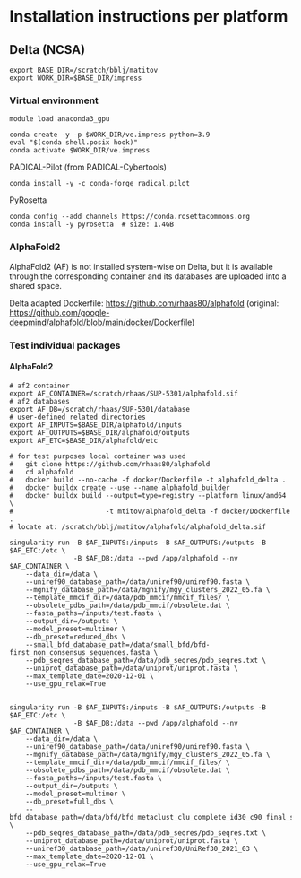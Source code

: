 # Installation instructions per platform

## Delta (NCSA)

```shell
export BASE_DIR=/scratch/bblj/matitov
export WORK_DIR=$BASE_DIR/impress
```

### Virtual environment

```shell
module load anaconda3_gpu

conda create -y -p $WORK_DIR/ve.impress python=3.9
eval "$(conda shell.posix hook)"
conda activate $WORK_DIR/ve.impress
```

RADICAL-Pilot (from RADICAL-Cybertools)
```shell
conda install -y -c conda-forge radical.pilot
```

PyRosetta
```shell
conda config --add channels https://conda.rosettacommons.org
conda install -y pyrosetta  # size: 1.4GB
```

### AlphaFold2

AlphaFold2 (AF) is not installed system-wise on Delta, but it is available 
through the corresponding container and its databases are uploaded into a 
shared space.

Delta adapted Dockerfile:
https://github.com/rhaas80/alphafold
(original: https://github.com/google-deepmind/alphafold/blob/main/docker/Dockerfile)

### Test individual packages

#### AlphaFold2

```shell
# af2 container
export AF_CONTAINER=/scratch/rhaas/SUP-5301/alphafold.sif
# af2 databases
export AF_DB=/scratch/rhaas/SUP-5301/database
# user-defined related directories
export AF_INPUTS=$BASE_DIR/alphafold/inputs
export AF_OUTPUTS=$BASE_DIR/alphafold/outputs
export AF_ETC=$BASE_DIR/alphafold/etc

# for test purposes local container was used
#   git clone https://github.com/rhaas80/alphafold
#   cd alphafold
#   docker build --no-cache -f docker/Dockerfile -t alphafold_delta .
#   docker buildx create --use --name alphafold_builder
#   docker buildx build --output=type=registry --platform linux/amd64 \
#                       -t mtitov/alphafold_delta -f docker/Dockerfile .
# locate at: /scratch/bblj/matitov/alphafold/alphafold_delta.sif

singularity run -B $AF_INPUTS:/inputs -B $AF_OUTPUTS:/outputs -B $AF_ETC:/etc \
                -B $AF_DB:/data --pwd /app/alphafold --nv $AF_CONTAINER \
    --data_dir=/data \
    --uniref90_database_path=/data/uniref90/uniref90.fasta \
    --mgnify_database_path=/data/mgnify/mgy_clusters_2022_05.fa \
    --template_mmcif_dir=/data/pdb_mmcif/mmcif_files/ \
    --obsolete_pdbs_path=/data/pdb_mmcif/obsolete.dat \
    --fasta_paths=/inputs/test.fasta \
    --output_dir=/outputs \
    --model_preset=multimer \
    --db_preset=reduced_dbs \
    --small_bfd_database_path=/data/small_bfd/bfd-first_non_consensus_sequences.fasta \
    --pdb_seqres_database_path=/data/pdb_seqres/pdb_seqres.txt \
    --uniprot_database_path=/data/uniprot/uniprot.fasta \
    --max_template_date=2020-12-01 \
    --use_gpu_relax=True


singularity run -B $AF_INPUTS:/inputs -B $AF_OUTPUTS:/outputs -B $AF_ETC:/etc \
                -B $AF_DB:/data --pwd /app/alphafold --nv $AF_CONTAINER \
    --data_dir=/data \
    --uniref90_database_path=/data/uniref90/uniref90.fasta \
    --mgnify_database_path=/data/mgnify/mgy_clusters_2022_05.fa \
    --template_mmcif_dir=/data/pdb_mmcif/mmcif_files/ \
    --obsolete_pdbs_path=/data/pdb_mmcif/obsolete.dat \
    --fasta_paths=/inputs/test.fasta \
    --output_dir=/outputs \
    --model_preset=multimer \
    --db_preset=full_dbs \
    --bfd_database_path=/data/bfd/bfd_metaclust_clu_complete_id30_c90_final_seq.sorted_opt \
    --pdb_seqres_database_path=/data/pdb_seqres/pdb_seqres.txt \
    --uniprot_database_path=/data/uniprot/uniprot.fasta \
    --uniref30_database_path=/data/uniref30/UniRef30_2021_03 \
    --max_template_date=2020-12-01 \
    --use_gpu_relax=True
```

